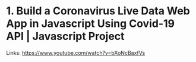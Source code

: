 # 1. Build a Coronavirus Live Data Web App in Javascript Using Covid-19 API | Javascript Project

Links: https://www.youtube.com/watch?v=bXoNcBaxfVs